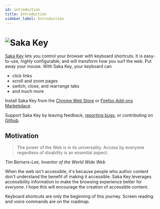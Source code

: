 ```yaml
---
id: introduction
title: Introduction
sidebar_label: Introduction
---
```


# ![Saka Key](assets/logo_with_title.png)

[Saka Key](https://chrome.google.com/webstore/detail/saka-key/hhhpdkekipnbloiiiiaokibebpdpakdp) lets you control your browser with keyboard shortcuts. It is easy-to-use, highly configurable, and will transform how you surf the web. Put away your mouse. With Saka Key, your keyboard can

* click links
* scroll and zoom pages
* switch, close, and rearrange tabs
* and much more

Install Saka Key from the [Chrome Web Store](https://chrome.google.com/webstore/detail/saka-key/hhhpdkekipnbloiiiiaokibebpdpakdp) or [Firefox Add-ons Marketplace](https://addons.mozilla.org/en-US/firefox/addon/saka-key/).

Support Saka Key by leaving feedback, [reporting bugs](https://github.com/lusakasa/saka-key/issues), or contributing on [Github](https://github.com/lusakasa/saka-key).

## Motivation

> The power of the Web is in its universality.
Access by everyone regardless of disability is an essential aspect.

*Tim Berners-Lee,
Inventor of the World Wide Web*

When the web isn't accessible, it's because people who author content don't understand the benefit of making it accessible. Saka Key leverages accessibility information to make the browsing experience better for *everyone*. I hope this will encourage the creation of accessible content.

Keyboard shortcuts are only the beginning of this journey. Screen reading and voice commands are on the roadmap.

